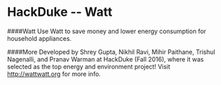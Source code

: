 HackDuke -- Watt
============
####Watt
Use Watt to save money and lower energy consumption for household appliances.

####More
Developed by Shrey Gupta, Nikhil Ravi, Mihir Paithane, Trishul Nagenalli, and Pranav Warman at HackDuke (Fall 2016), where it was selected as the top energy and environment project! Visit http://wattwatt.org for more info.
